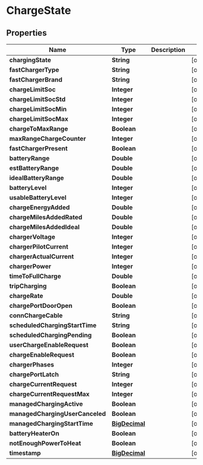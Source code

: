 
# ChargeState

## Properties
Name | Type | Description | Notes
------------ | ------------- | ------------- | -------------
**chargingState** | **String** |  |  [optional]
**fastChargerType** | **String** |  |  [optional]
**fastChargerBrand** | **String** |  |  [optional]
**chargeLimitSoc** | **Integer** |  |  [optional]
**chargeLimitSocStd** | **Integer** |  |  [optional]
**chargeLimitSocMin** | **Integer** |  |  [optional]
**chargeLimitSocMax** | **Integer** |  |  [optional]
**chargeToMaxRange** | **Boolean** |  |  [optional]
**maxRangeChargeCounter** | **Integer** |  |  [optional]
**fastChargerPresent** | **Boolean** |  |  [optional]
**batteryRange** | **Double** |  |  [optional]
**estBatteryRange** | **Double** |  |  [optional]
**idealBatteryRange** | **Double** |  |  [optional]
**batteryLevel** | **Integer** |  |  [optional]
**usableBatteryLevel** | **Integer** |  |  [optional]
**chargeEnergyAdded** | **Double** |  |  [optional]
**chargeMilesAddedRated** | **Double** |  |  [optional]
**chargeMilesAddedIdeal** | **Double** |  |  [optional]
**chargerVoltage** | **Integer** |  |  [optional]
**chargerPilotCurrent** | **Integer** |  |  [optional]
**chargerActualCurrent** | **Integer** |  |  [optional]
**chargerPower** | **Integer** |  |  [optional]
**timeToFullCharge** | **Double** |  |  [optional]
**tripCharging** | **Boolean** |  |  [optional]
**chargeRate** | **Double** |  |  [optional]
**chargePortDoorOpen** | **Boolean** |  |  [optional]
**connChargeCable** | **String** |  |  [optional]
**scheduledChargingStartTime** | **String** |  |  [optional]
**scheduledChargingPending** | **Boolean** |  |  [optional]
**userChargeEnableRequest** | **Boolean** |  |  [optional]
**chargeEnableRequest** | **Boolean** |  |  [optional]
**chargerPhases** | **Integer** |  |  [optional]
**chargePortLatch** | **String** |  |  [optional]
**chargeCurrentRequest** | **Integer** |  |  [optional]
**chargeCurrentRequestMax** | **Integer** |  |  [optional]
**managedChargingActive** | **Boolean** |  |  [optional]
**managedChargingUserCanceled** | **Boolean** |  |  [optional]
**managedChargingStartTime** | [**BigDecimal**](BigDecimal.md) |  |  [optional]
**batteryHeaterOn** | **Boolean** |  |  [optional]
**notEnoughPowerToHeat** | **Boolean** |  |  [optional]
**timestamp** | [**BigDecimal**](BigDecimal.md) |  |  [optional]



